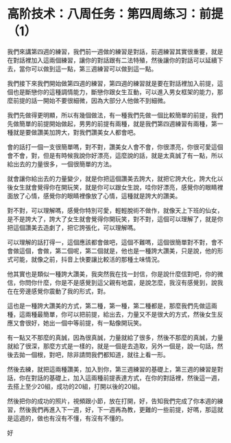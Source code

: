 # 高阶技术：八周任务：第四周练习：前提（1）

我們來講第四週的練習，我們前一週做的練習是對話，前週練習其實很重要，就是在對話裡加入這兩個練習，讓你的對話跟有二法特殖，然後讓你的對話可以延續下去，當你可以做到這一點，第三週練習可以做到這一點。

我們接下來我們開始做第四週的練習，第四週的練習就是要在對話裡加入前提，這個也是斷戀你的這種調情能力，斷戀你跟女生互動，可以進入男女框架的能力，那麼前提的話一開始不要很細微，因為大部分人他做不到細微。

我們先做得更明顯，所以有幾個做法，有一種我們先做一個比較簡單的前提，我們先做簡單的前提開始做起，男男的前提有兩種，就是我們第四週練習有兩種，第一種就是要做讚美加誇大，對我們讚美女人都會吧。

會的話打一個一支很簡單嗎，對不對，讚美女人會不會，你很漂亮，你很可愛這個會不會，對，但是有時候我說你好漂亮，這麼說的話，就是太真誠了有一點，所以給出去的力量很多，一個很簡單的方法。

就會讓你給出去的力量變少，就是你把這個讚美去誇大，就把它誇大化，誇大化以後女生就會覺得你在開玩笑，就是你可以跟女生說，哇你好漂亮，感覺你的眼睛裡面放了心情，感覺你的眼睛裡像放了心情，這種就是誇大的讚美。

對不對，可以理解嗎，感覺你特別可愛，輕輕脫術不做作，就像天上下班的仙女，是不是誇大了，誇大了女生就會覺得你開玩笑，對不對，這個可以理解了，就是你把這個讚美去造劇了，把它誇張化，可以理解嗎。

可以理解的話打得一，這個應該都會做吧，這個不難嗎，這個很簡單對不對，會不會做這個，會做，第二個呢，第二個就是，他也是一種誇大讚美，只是說，他的形式可能，就像之前，抖音上快要讓比較活的那種土味情況。

他其實也是類似一種誇大讚美，我突然我在找一封信，你是說什麼信對吧，你的微信，你問你什麼，你是不是感覺到這父親有地震，是說怎麼，我沒有感覺到，說我在在旁邊感覺你震動了我的形式，對。

這也是一種誇大讚美的方式，第二種，第一種，第二種都是，那麼我們先做這兩種，這兩種最簡單，你可以把前提，給出去，力量又不是很大的方式，然後女生反應又會很好，她出一個中等前提，有一點像開玩笑。

有一點又不那麼的真誠，因為很真誠，力量就給了很多，然後不那麼的真誠，力量就給了很深，那麼方式是一樣的，就是一個是去造取，另外一個是，說一句話，然後去拋一個根，對吧，除非請問我們都知道，就往上看一形。

然後去練，就把這兩種讚美，加入到你，第三週練習的基礎上，第三週的練習是對話，你在對話的基礎上，加入這兩種前提表達方式，在你的對話裡，然後這一週，去搭上至少20組，成功的20組，打開以後的20組。

然後把你的成功的照片，視頻跟小節，放在打開，好，告知我們完成了你本週的練習，然後我們再進入下一週，好，下一週再為教，更難的一些前提，好嗎，那這就是這週的，做也有沒有不懂，有沒有不懂的。

好